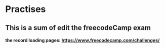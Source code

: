 # Practises
## This is a sum of edit the freecodeCamp exam

#### the record loading pages: https://www.freecodecamp.com/challenges/
